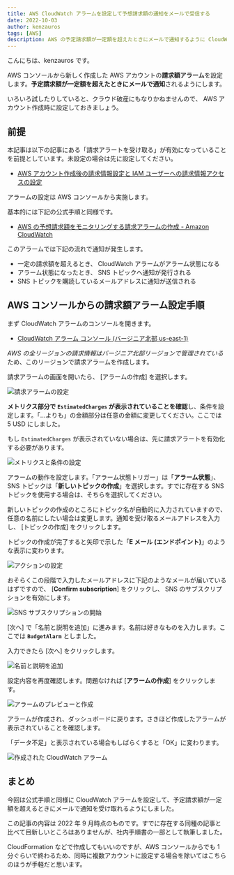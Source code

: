 ```yaml
---
title: AWS CloudWatch アラームを設定して予想請求額の通知をメールで受信する
date: 2022-10-03
author: kenzauros
tags: [AWS]
description: AWS の予定請求額が一定額を超えたときにメールで通知するように CloudWatch アラームを設定します。
---
```


こんにちは、kenzauros です。

AWS コンソールから新しく作成した AWS アカウントの**請求額アラーム**を設定します。**予定請求額が一定額を超えたときにメールで通知**されるようにします。

いろいろ試したりしていると、クラウド破産にもなりかねませんので、 AWS アカウント作成時に設定しておきましょう。


## 前提

本記事は以下の記事にある「請求アラートを受け取る」が有効になっていることを前提としています。未設定の場合は先に設定してください。

- [AWS アカウント作成後の請求情報設定と IAM ユーザーへの請求情報アクセスの設定](https://mseeeen.msen.jp/allow-billing-access-to-iam-users/)

アラームの設定は AWS コンソールから実施します。

基本的には下記の公式手順と同様です。

- [AWS の予想請求額をモニタリングする請求アラームの作成 - Amazon CloudWatch](https://docs.aws.amazon.com/ja_jp/AmazonCloudWatch/latest/monitoring/monitor_estimated_charges_with_cloudwatch.html)

このアラームでは下記の流れで通知が発生します。

- 一定の請求額を超えるとき、 CloudWatch アラームがアラーム状態になる
- アラーム状態になったとき、 SNS トピックへ通知が発行される
- SNS トピックを購読しているメールアドレスに通知が送信される


## AWS コンソールからの請求額アラーム設定手順

まず CloudWatch アラームのコンソールを開きます。

- [CloudWatch アラーム コンソール (バージニア北部 us-east-1)](https://us-east-1.console.aws.amazon.com/cloudwatch/home?region=us-east-1#alarmsV2:?~(namespace~'AWS*2fBilling))

*AWS の全リージョンの請求情報はバージニア北部リージョンで管理されている*ため、このリージョンで請求アラームを作成します。

請求アラームの画面を開いたら、 [アラームの作成] を選択します。

![請求アラームの設定](images/budget-alarm-1.png "請求アラームの設定")

**メトリクス部分で `EstimatedCharges` が表示されていることを確認**し、条件を設定します。「...よりも」の金額部分は任意の金額に変更してください。ここでは 5 USD にしました。

もし `EstimatedCharges` が表示されていない場合は、先に請求アラートを有効化する必要があります。

![メトリクスと条件の設定](images/budget-alarm-2.png "メトリクスと条件の設定")

アラームの動作を設定します。「アラーム状態トリガー」は「**アラーム状態**」、 SNS トピックは「**新しいトピックの作成**」を選択します。すでに存在する SNS トピックを使用する場合は、そちらを選択してください。

新しいトピックの作成のところにトピック名が自動的に入力されていますので、任意の名前にしたい場合は変更します。通知を受け取るメールアドレスを入力し、 [トピックの作成] をクリックします。

トピックの作成が完了すると矢印で示した「**E メール (エンドポイント)**」のような表示に変わります。

![アクションの設定](images/budget-alarm-3.png "アクションの設定")

おそらくこの段階で入力したメールアドレスに下記のようなメールが届いているはずですので、 [**Confirm subscription**] をクリックし、 SNS のサブスクリプションを有効にします。

![SNS サブスクリプションの開始](images/sns-confirmation.png "SNS サブスクリプションの開始")

[次へ] で「名前と説明を追加」に進みます。名前は好きなものを入力します。ここでは **`BudgetAlarm`** としました。

入力できたら [次へ] をクリックします。

![名前と説明を追加](images/budget-alarm-4.png "アラームの名前と説明を追加")

設定内容を再度確認します。問題なければ [**アラームの作成**] をクリックします。

![アラームのプレビューと作成](images/budget-alarm-5.png "アラームのプレビューと作成")

アラームが作成され、ダッシュボードに戻ります。さきほど作成したアラームが表示されていることを確認します。

「データ不足」と表示されている場合もしばらくすると「OK」に変わります。

![作成された CloudWatch アラーム](images/budget-alarm-6.png "作成された CloudWatch アラーム")


## まとめ

今回は公式手順と同様に CloudWatch アラームを設定して、予定請求額が一定額を超えるときにメールで通知を受け取れるようにしました。

この記事の内容は 2022 年 9 月時点のものです。すでに存在する同種の記事と比べて目新しいところはありませんが、社内手順書の一部として執筆しました。

CloudFormation などで作成してもいいのですが、AWS コンソールからでも 1 分ぐらいで終わるため、同時に複数アカウントに設定する場合を除いてはこちらのほうが手軽だと思います。
